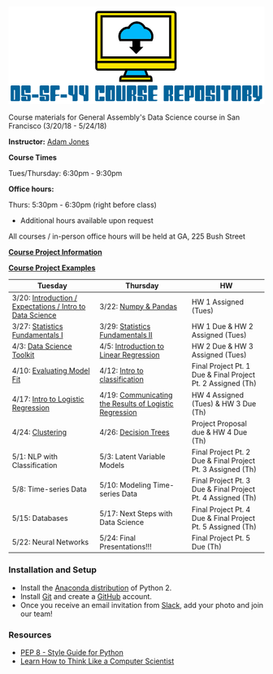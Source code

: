 ![DS-SF-44 Course Repository](./ds-sf-44_logo.png)

Course materials for General Assembly's Data Science course in San Francisco (3/20/18 - 5/24/18)

**Instructor:** [Adam Jones](https://www.linkedin.com/in/adam-p-jones/)


**Course Times**

Tues/Thursday: 6:30pm - 9:30pm

**Office hours:** 

Thurs: 5:30pm - 6:30pm (right before class)  
- Additional hours available upon request

All courses / in-person office hours will be held at GA, 225 Bush Street

**[Course Project Information](projects/final-projects/project.md)**

**[Course Project Examples](projects/project-examples.md)**

Tuesday | Thursday | HW
--- | --- | --- 
3/20: [Introduction / Expectations / Intro to Data Science](./lessons/lesson-01/README.md) | 3/22: [Numpy & Pandas](./lessons/lesson-02/README.md) | HW 1 Assigned (Tues)
3/27: [Statistics Fundamentals I](./lessons/lesson-03/README.md) | 3/29: [Statistics Fundamentals II](./lessons/lesson-04/README.md) | HW 1 Due & HW 2 Assigned (Tues)
4/3: [Data Science Toolkit](./lessons/lesson-05/README.md) | 4/5: [Introduction to Linear Regression](./lessons/lesson-06/README.md) | HW 2 Due & HW 3 Assigned (Tues)
4/10: [Evaluating Model Fit](./lessons/lesson-07/README.md) | 4/12: [Intro to classification](./lessons/lesson-08/README.md) | Final Project Pt. 1 Due & Final Project Pt. 2 Assigned (Th)
4/17: [Intro to Logistic Regression](./lessons/lesson-09/README.md) | 4/19: [Communicating the Results of Logistic Regression](./lessons/lesson-10/README.md)  | HW 4 Assigned (Tues) & HW 3 Due (Th)
4/24: [Clustering](./lessons/lesson-11/README.md) | 4/26: [Decision Trees](./lessons/lesson-12/README.md) | Project Proposal due & HW 4 Due (Th)
5/1: NLP with Classification | 5/3: Latent Variable Models | Final Project Pt. 2 Due & Final Project Pt. 3 Assigned (Th)
5/8: Time-series Data | 5/10: Modeling Time-series Data | Final Project Pt. 3 Due & Final Project Pt. 4 Assigned (Th)
5/15: Databases | 5/17: Next Steps with Data Science | Final Project Pt. 4 Due & Final Project Pt. 5 Assigned (Th)
5/22: Neural Networks | 5/24: Final Presentations!!! | Final Project Pt. 5 Due (Th)

### Installation and Setup
* Install the [Anaconda distribution](http://continuum.io/downloads) of Python 2.
* Install [Git](http://git-scm.com/book/en/v2/Getting-Started-Installing-Git) and create a [GitHub](https://github.com/) account.
* Once you receive an email invitation from [Slack](https://slack.com/), add your photo and join our team!

### Resources
* [PEP 8 - Style Guide for Python](http://www.python.org/dev/peps/pep-0008)
* [Learn How to Think Like a Computer Scientist](http://interactivepython.org/runestone/static/thinkcspy/toc.html#t-o-c)

